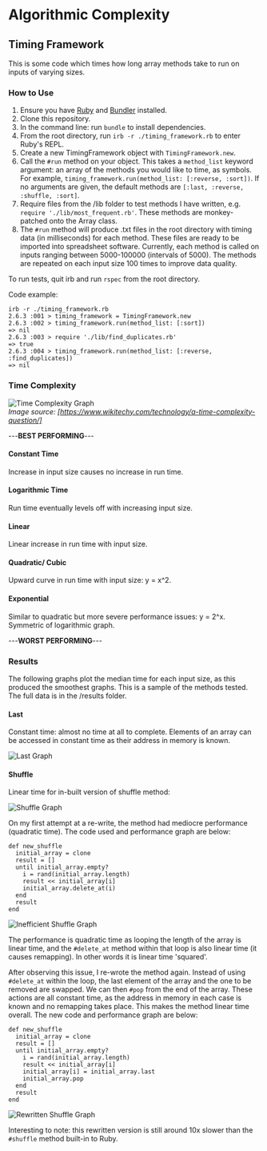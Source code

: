 # Algorithmic Complexity

## Timing Framework

This is some code which times how long array methods take to run on inputs of varying sizes.

### How to Use

1. Ensure you have [Ruby](https://www.ruby-lang.org/en/documentation/installation/) and [Bundler](https://bundler.io/) installed.
2. Clone this repository.
3. In the command line: run `bundle` to install dependencies.
4. From the root directory, run `irb -r ./timing_framework.rb` to enter Ruby's REPL.
5. Create a new TimingFramework object with `TimingFramework.new`.
6. Call the `#run` method on your object. This takes a `method_list` keyword argument: an array of the methods you would like to time, as symbols. For example, `timing_framework.run(method_list: [:reverse, :sort])`. If no arguments are given, the default methods are `[:last, :reverse, :shuffle, :sort]`.
7. Require files from the /lib folder to test methods I have written, e.g. `require './lib/most_frequent.rb'`. These methods are monkey-patched onto the Array class.
8. The `#run` method will produce .txt files in the root directory with timing data (in milliseconds) for each method.
   These files are ready to be imported into spreadsheet software. Currently, each method is called on inputs ranging between 5000-100000 (intervals of 5000). The methods are repeated on each input size 100 times to improve data quality.

To run tests, quit irb and run `rspec` from the root directory.

Code example:

```
irb -r ./timing_framework.rb
2.6.3 :001 > timing_framework = TimingFramework.new
2.6.3 :002 > timing_framework.run(method_list: [:sort])
=> nil
2.6.3 :003 > require './lib/find_duplicates.rb'
=> true
2.6.3 :004 > timing_framework.run(method_list: [:reverse, :find_duplicates])
=> nil
```

### Time Complexity

![Time Complexity Graph](./images/time-complexity-graph.png)  
_Image source: [https://www.wikitechy.com/technology/a-time-complexity-question/]_

---**BEST PERFORMING**---

#### Constant Time

Increase in input size causes no increase in run time.

#### Logarithmic Time

Run time eventually levels off with increasing input size.

#### Linear

Linear increase in run time with input size.

#### Quadratic/ Cubic

Upward curve in run time with input size: y = x^2.

#### Exponential

Similar to quadratic but more severe performance issues: y = 2^x. Symmetric of logarithmic graph.

---**WORST PERFORMING**---

### Results

The following graphs plot the median time for each input size, as this produced the smoothest graphs. This is a sample of the methods tested. The full data is in the /results folder.

#### Last

Constant time: almost no time at all to complete. Elements of an array can be accessed in constant time as their address in memory is known.

![Last Graph](./images/last-graph.png)

#### Shuffle

Linear time for in-built version of shuffle method:

![Shuffle Graph](./images/shuffle-graph.png)

On my first attempt at a re-write, the method had mediocre performance (quadratic time). The code used and performance graph are below:

```
def new_shuffle
  initial_array = clone
  result = []
  until initial_array.empty?
    i = rand(initial_array.length)
    result << initial_array[i]
    initial_array.delete_at(i)
  end
  result
end
```

![Inefficient Shuffle Graph](./images/inefficient-shuffle-graph.png)

The performance is quadratic time as looping the length of the array is linear time, and the `#delete_at` method within that loop is also linear time (it causes remapping). In other words it is linear time 'squared'.

After observing this issue, I re-wrote the method again. Instead of using `#delete_at` within the loop, the last element of the array and the one to be removed are swapped. We can then `#pop` from the end of the array. These actions are all constant time, as the address in memory in each case is known and no remapping takes place. This makes the method linear time overall. The new code and performance graph are below:

```
def new_shuffle
  initial_array = clone
  result = []
  until initial_array.empty?
    i = rand(initial_array.length)
    result << initial_array[i]
    initial_array[i] = initial_array.last
    initial_array.pop
  end
  result
end
```

![Rewritten Shuffle Graph](./images/rewritten-shuffle-graph.png)

Interesting to note: this rewritten version is still around 10x slower than the `#shuffle` method built-in to Ruby.
